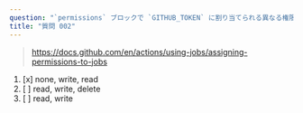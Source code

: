 ```yaml
---
question: "`permissions` ブロックで `GITHUB_TOKEN` に割り当てられる異なる権限レベルは何ですか？"
title: "質問 002"
---
```



> https://docs.github.com/en/actions/using-jobs/assigning-permissions-to-jobs

1. [x] none, write, read
1. [ ] read, write, delete
1. [ ] read, write